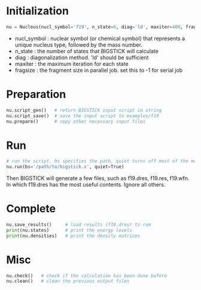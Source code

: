 # Initialization

```py
nu = Nucleus(nucl_symbol='f19', n_state=6, diag='ld', maxiter=400, fragsize=-1)
```

- nucl_symbol : nuclear symbol (or chemical symbol) that represents a unique nucleus type, followed by the mass number.
- n_state : the number of states that BIGSTICK will calculate
- diag : diagonalization method. 'ld' should be sufficient
- maxiter : the maximum iteration for each state
- fragsize : the fragment size in parallel job. set this to -1 for serial job


# Preparation

```py
nu.script_gen()   # return BIGSTICK input script in string
nu.script_save()  # save the input script to examples/f19
nu.prepare()      # copy other necessary input files
```

# Run

```py
# run the script. bs specifies the path, quiet turns off most of the message
nu.run(bs='/path/to/bigstick.x', quiet=True)
```
Then BIGSTICK will generate a few files, such as f19.dres, f19.res, f19.wfn. In which f19.dres has the most useful contents. Ignore all others.


# Complete
```py
nu.save_results()     # load results (f19.dres) to ram
print(nu.states)      # print the energy levels
print(nu.densities)   # print the density matrices
```


# Misc
```py
nu.check()   # check if the calculation has been done before
nu.clean()   # clean the previous output files
```